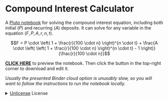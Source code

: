 # Compound Interest Calculator

A [Pluto notebook](https://plutojl.org/) for solving the compound interest equation,
including both initial ($P$) and recurring ($A$) deposits.
It can solve for any variable in the equation ($F, P, A, r, n, t$).

$$F = P \cdot \left( 1 + \frac{r}{100 \cdot n} \right)^{n \cdot t} + \frac{A \cdot \left( \left( 1 + \frac{r}{100 \cdot n} \right)^{n \cdot t} - 1 \right)}{\frac{r}{100 \cdot n}}$$


**[CLICK HERE](https://nathanrboyer.github.io/CompoundInterestCalculator.jl/)**
to preview the notebook.
Then click the button in the top-right corner to download and edit it.

*Usually the presented Binder cloud option is unusably slow,
so you will want to follow the instructions to run the notebook locally.*

<details>
<summary><a href="https://unlicense.org"> Unlicense</a> License</summary>

```
This is free and unencumbered software released into the public domain.

Anyone is free to copy, modify, publish, use, compile, sell, or
distribute this software, either in source code form or as a compiled
binary, for any purpose, commercial or non-commercial, and by any
means.

In jurisdictions that recognize copyright laws, the author or authors
of this software dedicate any and all copyright interest in the
software to the public domain. We make this dedication for the benefit
of the public at large and to the detriment of our heirs and
successors. We intend this dedication to be an overt act of
relinquishment in perpetuity of all present and future rights to this
software under copyright law.

THE SOFTWARE IS PROVIDED "AS IS", WITHOUT WARRANTY OF ANY KIND,
EXPRESS OR IMPLIED, INCLUDING BUT NOT LIMITED TO THE WARRANTIES OF
MERCHANTABILITY, FITNESS FOR A PARTICULAR PURPOSE AND NONINFRINGEMENT.
IN NO EVENT SHALL THE AUTHORS BE LIABLE FOR ANY CLAIM, DAMAGES OR
OTHER LIABILITY, WHETHER IN AN ACTION OF CONTRACT, TORT OR OTHERWISE,
ARISING FROM, OUT OF OR IN CONNECTION WITH THE SOFTWARE OR THE USE OR
OTHER DEALINGS IN THE SOFTWARE.

For more information, please refer to <https://unlicense.org>
```
</details>
